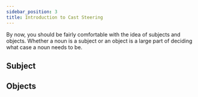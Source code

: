```yaml
---
sidebar_position: 3
title: Introduction to Cast Steering
---
```


By now, you should be fairly comfortable with the idea of subjects and objects. Whether a noun is a subject or an object is a large part of deciding what case a noun needs to be.

## Subject 

## Objects 
